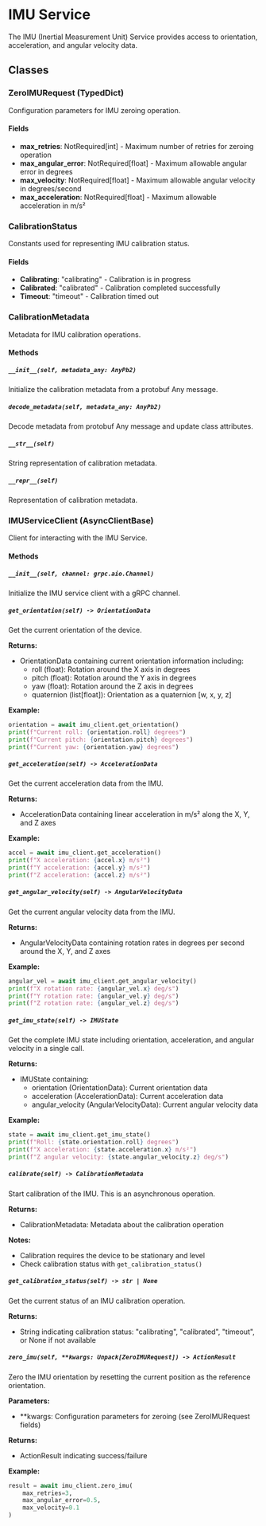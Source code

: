 # IMU Service

The IMU (Inertial Measurement Unit) Service provides access to orientation, acceleration, and angular velocity data.

## Classes

### ZeroIMURequest (TypedDict)

Configuration parameters for IMU zeroing operation.

#### Fields

- **max_retries**: NotRequired[int] - Maximum number of retries for zeroing operation
- **max_angular_error**: NotRequired[float] - Maximum allowable angular error in degrees
- **max_velocity**: NotRequired[float] - Maximum allowable angular velocity in degrees/second
- **max_acceleration**: NotRequired[float] - Maximum allowable acceleration in m/s²

### CalibrationStatus

Constants used for representing IMU calibration status.

#### Fields

- **Calibrating**: "calibrating" - Calibration is in progress
- **Calibrated**: "calibrated" - Calibration completed successfully
- **Timeout**: "timeout" - Calibration timed out

### CalibrationMetadata

Metadata for IMU calibration operations.

#### Methods

##### `__init__(self, metadata_any: AnyPb2)`

Initialize the calibration metadata from a protobuf Any message.

##### `decode_metadata(self, metadata_any: AnyPb2)`

Decode metadata from protobuf Any message and update class attributes.

##### `__str__(self)`

String representation of calibration metadata.

##### `__repr__(self)`

Representation of calibration metadata.

### IMUServiceClient (AsyncClientBase)

Client for interacting with the IMU Service.

#### Methods

##### `__init__(self, channel: grpc.aio.Channel)`

Initialize the IMU service client with a gRPC channel.

##### `get_orientation(self) -> OrientationData`

Get the current orientation of the device.

**Returns:**
- OrientationData containing current orientation information including:
  - roll (float): Rotation around the X axis in degrees
  - pitch (float): Rotation around the Y axis in degrees
  - yaw (float): Rotation around the Z axis in degrees
  - quaternion (list[float]): Orientation as a quaternion [w, x, y, z]

**Example:**
```python
orientation = await imu_client.get_orientation()
print(f"Current roll: {orientation.roll} degrees")
print(f"Current pitch: {orientation.pitch} degrees")
print(f"Current yaw: {orientation.yaw} degrees")
```

##### `get_acceleration(self) -> AccelerationData`

Get the current acceleration data from the IMU.

**Returns:**
- AccelerationData containing linear acceleration in m/s² along the X, Y, and Z axes

**Example:**
```python
accel = await imu_client.get_acceleration()
print(f"X acceleration: {accel.x} m/s²")
print(f"Y acceleration: {accel.y} m/s²")
print(f"Z acceleration: {accel.z} m/s²")
```

##### `get_angular_velocity(self) -> AngularVelocityData`

Get the current angular velocity data from the IMU.

**Returns:**
- AngularVelocityData containing rotation rates in degrees per second around the X, Y, and Z axes

**Example:**
```python
angular_vel = await imu_client.get_angular_velocity()
print(f"X rotation rate: {angular_vel.x} deg/s")
print(f"Y rotation rate: {angular_vel.y} deg/s")
print(f"Z rotation rate: {angular_vel.z} deg/s")
```

##### `get_imu_state(self) -> IMUState`

Get the complete IMU state including orientation, acceleration, and angular velocity in a single call.

**Returns:**
- IMUState containing:
  - orientation (OrientationData): Current orientation data
  - acceleration (AccelerationData): Current acceleration data
  - angular_velocity (AngularVelocityData): Current angular velocity data

**Example:**
```python
state = await imu_client.get_imu_state()
print(f"Roll: {state.orientation.roll} degrees")
print(f"X acceleration: {state.acceleration.x} m/s²")
print(f"Z angular velocity: {state.angular_velocity.z} deg/s")
```

##### `calibrate(self) -> CalibrationMetadata`

Start calibration of the IMU. This is an asynchronous operation.

**Returns:**
- CalibrationMetadata: Metadata about the calibration operation

**Notes:**
- Calibration requires the device to be stationary and level
- Check calibration status with `get_calibration_status()`

##### `get_calibration_status(self) -> str | None`

Get the current status of an IMU calibration operation.

**Returns:**
- String indicating calibration status: "calibrating", "calibrated", "timeout", or None if not available

##### `zero_imu(self, **kwargs: Unpack[ZeroIMURequest]) -> ActionResult`

Zero the IMU orientation by resetting the current position as the reference orientation.

**Parameters:**
- **kwargs: Configuration parameters for zeroing (see ZeroIMURequest fields)

**Returns:**
- ActionResult indicating success/failure

**Example:**
```python
result = await imu_client.zero_imu(
    max_retries=3,
    max_angular_error=0.5,
    max_velocity=0.1
)
```